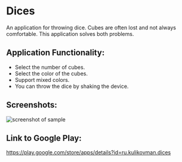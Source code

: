 # Dices
An application for throwing dice. Cubes are often lost and not always comfortable. This application solves both problems.

## Application Functionality:
* Select the number of cubes.
* Select the color of the cubes.
* Support mixed colors.
* You can throw the dice by shaking the device.

## Screenshots:
![screenshot of sample](http://kulikovman.ru/android/img/Dices.jpg)

## Link to Google Play:
<https://play.google.com/store/apps/details?id=ru.kulikovman.dices>

